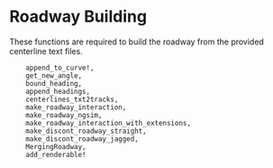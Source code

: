 # Roadway Building
These functions are required to build the roadway from the provided centerline text files.

```@docs
    append_to_curve!,
    get_new_angle,
    bound_heading,
    append_headings,
    centerlines_txt2tracks,
    make_roadway_interaction,
    make_roadway_ngsim,
    make_roadway_interaction_with_extensions,
    make_discont_roadway_straight,
    make_discont_roadway_jagged,
    MergingRoadway,
    add_renderable!
```
